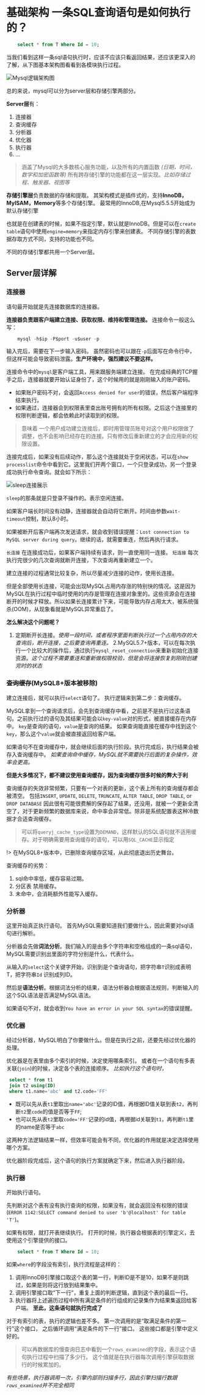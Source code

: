 # 基础架构 一条SQL查询语句是如何执行的？

``` sql
    select * from T Where Id = 10;
```

当我们看到这样一条sql语句执行时，应该不应该只看返回结果，还应该更深入的了解，从下图基本架构图看看到各模块执行过程。

![Mysql逻辑架构图](images/2023-02-02-19-34-24.png)

总的来说，mysql可以分为server层和存储引擎两部分。

**Server层**有：

1. 连接器
2. 查询缓存
3. 分析器
4. 优化器
5. 执行器
6. ...

> 涵盖了Mysql的大多数核心服务功能，以及所有的内置函数 *(日期，时间，数学和加密函数等)*
> 所有跨存储引擎的功能都在这一层实现。*比如存储过程、触发器、视图等*

**存储引擎层**负责数据的存储和提取。
其架构模式是插件式的，支持**InnoDB，MyISAM，Memory**等多个存储引擎。
最常用的InnoDB,在Mysql5.5.5开始成为默认存储引擎

也就是在创建表的时候，如果不指定引擎，默认就是InnoDB。但是可以在`create table`语句中使用`engine=memory`来指定内存引擎来创建表。
不同存储引擎的表数据存取方式不同，支持的功能也不同。

不同的存储引擎都共用一个Server层。

## Server层详解

### 连接器

语句最开始就是先连接数据库的连接器。

**连接器负责跟客户端建立连接、获取权限、维持和管理连接。**
连接命令一般这么写：

``` sql
    mysql -h$ip -P$port -u$user -p
```

输入完后，需要在下一步输入密码。
虽然密码也可以跟在`-p`后面写在命令行中，但这样可能会导致密码泄露。**生产环境中，强烈建议不要这样。**

连接命令中的`mysql`是客户端工具，用来跟服务端建立连接。
在完成经典的TCP握手之后，连接器就要开始认证身份了，这个时候用的就是刚刚输入的账户密码。

- 如果账户密码不对，会返回`Access denied for user`的错误，然后客户端程序结束执行。
- 如果通过，连接器会到权限表里查出账号拥有的所有权限。之后这个连接里的权限判断逻辑，都会依赖此时读取到的权限。

> 意味着 一个用户成功建立连接后，即时用管理员账号对这个用户权限做了调整，也不会影响已经存在的连接。只有修改后重新建立的才会应用新的权限设置。

连接完成后，如果没有后续动作，那么这个连接就处于空闲状态，可以在`show processlist`命令中看到它。这里我们开两个窗口，一个只登录成功，另一个登录成功执行命令查询。就会如下所示：

![sleep连接展示](images/2023-02-02-20-16-19.png)

`sleep`的那条就是只登录不操作的。表示空闲连接。

如果客户端长时间没有动静，连接器就会自动将它断开。时间由参数`wait-timeout`控制，默认8小时。

如果被断开后客户端再次发送请求，就会收到错误提醒：`Lost connection to MySQL server during query`。继续的话，就需要重连，然后再执行请求。

`长连接` 在连接成功后，如果客户端持续有请求，则一直使用同一连接。
`短连接` 每次执行完很少的几次查询就断开连接，下次查询再重新建立一个。

建立连接的过程通常比较复杂，所以尽量减少连接的动作，使用长连接。

但是全部使用长连接，可能会出现MySQL占用内存涨的特别快的情况。这是因为MySQL在执行过程中临时使用的内存是管理在连接对象里的。这些资源会在连接断开的时候才释放。所以如果长连接累计下来，可能导致内存占用太大，被系统强杀(OOM)，从现象看就是MySQL异常重启了。

**怎么解决这个问题呢？**

1. 定期断开长连接。*使用一段时间，或者程序里面判断执行过一个占用内存的大查询后，断开连接，之后要查询再重连。*
2.MySQL5.7+版本，可以在每次执行一个比较大的操作后，通过执行`mysql_reset_connection`来重新初始化连接资源。*这个过程不需要重连和重新做权限校验，但是会将连接恢复到刚刚创建完时的状态*

### ~~查询缓存~~(MySQL8+版本被移除)

建立连接后，就可以执行`select`语句了。
执行逻辑来到第二步：查询缓存。

MySQL拿到一个查询请求后，会先到查询缓存中看，之前是不是执行过这条语句。之前执行过的语句及其结果可能会以`key-value`对的形式，被直接缓存在内存中。
`key`是查询的语句，`value`是查询的结果。
如果查询能直接在缓存中找到这个`key`，那么这个`value`就会被直接返回给客户端。

如果语句不在查询缓存中，就会继续后面的执行阶段。执行完成后，执行结果会被存入查询缓存中。
*如果查询命中缓存，MySQL就不需要执行后面的复杂操作，效率会更高。*

**但是大多情况下，都不建议使用查询缓存，因为查询缓存很多时候的弊大于利**

查询缓存的失效非常频繁，只要有一个对表的更新，这个表上所有的查询缓存都会被清空。
包括`INSERT`, `UPDATE`, `DELETE`, `TRUNCATE`, `ALTER TABLE`, `DROP TABLE`, or `DROP DATABASE`
因此很有可能很费解的保存起了结果，还没用，就被一个更新全清空了，对于更新频繁的数据库来说，命中率会非常低。除非是系统配置表这种冷数据才合适查询缓存。

> 可以将`queryj_cache_type`设置为`DEMAND`，这样默认的SQL语句就不适用缓存。对于明确需要用查询缓存的语句，可以用`SQL_CACHE`显示指定

!> 在MySQL8+版本中，已删除查询缓存区域，从此彻底退出历史舞台。

查询缓存的劣势：

1. sql命中率低，缓存容易过期。
2. 分区表 禁用缓存。
3. 未命中，会消耗额外性能写入缓存。

### 分析器

这里开始真正执行语句。
首先MySQL需要知道我们要做什么，因此需要对sql语句进行解析。

分析器会先做**词法分析**。我们输入的是由多个字符串和空格组成的一条sql语句，MySQL需要识别出里面的字符分别是什么，代表什么。

从输入的`select`这个关键字开始，识别到是个查询语句，把字符串`T`识别成表明T，把字符串`Id` 识别成列ID。

然后是**语法分析**。根据词法分析的结果，语法分析器会根据语法规则，判断输入的这个SQL语法是否满足MySQL语法。

如果语句不对，就会收到`You have an error in your SQL syntax`的错误提醒。

### 优化器

经过分析器，MySQL明白了你要做什么。但是在执行之前，还要先经过优化器的处理。

优化器是在表里由多个索引的时候，决定使用哪条索引。
或者在一个语句有多表关联(`join`)的时候，决定各个表的连接顺序。
*比如执行这个语句时，*

``` sql
 select * from t1
 join t2 using(ID) 
 where t1.name='abc' and t2.code='FF'
```

- 既可以先从表`t1`里取出`name='abc'`记录的ID值，再根据ID值关联到表`t2`，再判断`t2`里`code`的值是否等于`FF`;
- 也可以先从表`t2`里取`code='FF'`记录的id值，再根据id关联到`t1`，再判断`t1`里的name是否等于`abc`

这两种方法逻辑结果一样，但效率可能会有不同，优化器的作用就是决定选择使用哪个方案。

优化器阶段完成后，这个语句的执行方案就确定下来，然后进入执行器阶段。

### 执行器

开始执行语句。

先判断对这个表有没有执行查询的权限，如果没有，就会返回没有权限的错误(`ERROR 1142:SELECT command denied to user 'b'@localhost' for table 'T'`)。

如果有权限，就打开表继续执行。
打开的时候，执行器会根据表的引擎定义，去使用这个引擎提供的接口。

``` sql
    select * from T Where Id = 10;
```

如果`where`的字段没有索引，执行流程是这样的：

1. 调用InnoDB引擎接口取这个表的第一行，判断ID是不是10，如果不是则跳过，如果是则将这行放到结果集中。
2. 调用引擎接口取“下一行”，重复上面的判断逻辑，直到这个表的最后一行。
3. 执行器将上述遍历过程中所有满足条件的行组成的记录集作为结果集返回给客户端。
**至此，这条语句就执行完成了**

对于有索引的表，执行的逻辑也差不多。
第一次调用的是“取满足条件的第一行”这个接口，
之后循环调用“满足条件的下一行”接口。
这些接口都是引擎中定义好的。

> 可以再数据库的慢查询日志中看到一个`rows_examined`的字段，表示这个语句执行过程中扫描了多少行。
> 这个值就是在执行器每次调用引擎获取数据行的时候累加的。

*有些场景，执行器调用一次，引擎内部则扫描多行，因此引擎扫描行数跟`rows_examined`并不完全相同*
